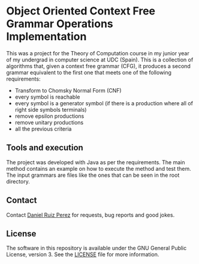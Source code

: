 Object Oriented Context Free Grammar Operations Implementation
============

This was a project for the Theory of Computation course in my junior year of my undergrad in computer science at UDC (Spain). This is a collection of algorithms that, given a context free grammar (CFG), it produces a second grammar equivalent to the first one that meets one of the following requirements:

- Transform to Chomsky Normal Form (CNF)
- every symbol is reachable
- every symbol is a generator symbol (if there is a production where all of right side symbols terminals)
- remove epsilon productions
- remove unitary productions
- all the previous criteria


## Tools and execution

The project was developed with Java as per the requirements. The main method contains an example on how to execute the method and test them. The input grammars are files like the ones that can be seen in the root directory.


## Contact

Contact [Daniel Ruiz Perez](mailto:druiz072@fiu.edu) for requests, bug reports and good jokes.


## License

The software in this repository is available under the GNU General Public License, version 3. See the [LICENSE](https://github.com/DaniRuizPerez/TheoryOfComputationImplementations/blob/master/LICENSE) file for more information.
